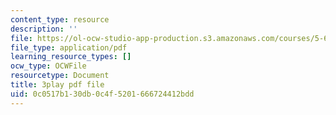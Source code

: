 ```yaml
---
content_type: resource
description: ''
file: https://ol-ocw-studio-app-production.s3.amazonaws.com/courses/5-61-physical-chemistry-fall-2017/0c0517b130db0c4f5201666724412bdd_zR6vXHHQZZA.pdf
file_type: application/pdf
learning_resource_types: []
ocw_type: OCWFile
resourcetype: Document
title: 3play pdf file
uid: 0c0517b1-30db-0c4f-5201-666724412bdd
---
```

